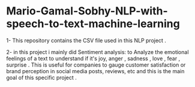 # Mario-Gamal-Sobhy-NLP-with-speech-to-text-machine-learning
1- This repository contains the CSV file used in this NLP project .


2- in this project i mainly did Sentiment analysis: to Analyze the emotional feelings of a text to understand if it's joy, anger ,  sadness , love , fear , surprise . This is useful for companies to gauge customer satisfaction or brand perception in social media posts, reviews, etc and this is the main goal of this specific project . 
 
